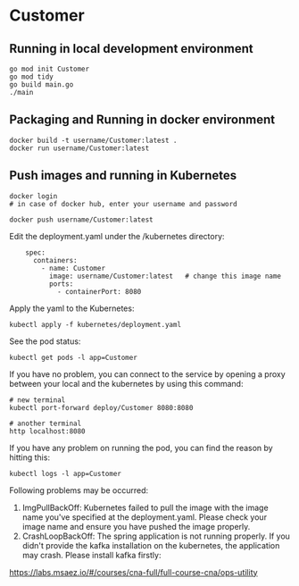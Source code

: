 # Customer

## Running in local development environment

```
go mod init Customer
go mod tidy 
go build main.go
./main

```

## Packaging and Running in docker environment

```
docker build -t username/Customer:latest .
docker run username/Customer:latest
```

## Push images and running in Kubernetes

```
docker login 
# in case of docker hub, enter your username and password

docker push username/Customer:latest
```

Edit the deployment.yaml under the /kubernetes directory:
```
    spec:
      containers:
        - name: Customer
          image: username/Customer:latest   # change this image name
          ports:
            - containerPort: 8080

```

Apply the yaml to the Kubernetes:
```
kubectl apply -f kubernetes/deployment.yaml
```

See the pod status:
```
kubectl get pods -l app=Customer
```

If you have no problem, you can connect to the service by opening a proxy between your local and the kubernetes by using this command:
```
# new terminal
kubectl port-forward deploy/Customer 8080:8080

# another terminal
http localhost:8080
```

If you have any problem on running the pod, you can find the reason by hitting this:
```
kubectl logs -l app=Customer
```

Following problems may be occurred:

1. ImgPullBackOff:  Kubernetes failed to pull the image with the image name you've specified at the deployment.yaml. Please check your image name and ensure you have pushed the image properly.
1. CrashLoopBackOff: The spring application is not running properly. If you didn't provide the kafka installation on the kubernetes, the application may crash. Please install kafka firstly:

https://labs.msaez.io/#/courses/cna-full/full-course-cna/ops-utility

